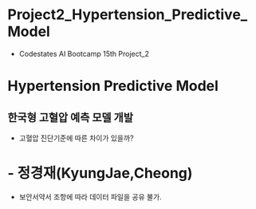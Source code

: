 # Project2_Hypertension_Predictive_Model

- Codestates AI Bootcamp 15th Project_2

# Hypertension Predictive Model
## 한국형 고혈압 예측 모델 개발
- 고혈압 진단기준에 따른 차이가 있을까?

# - 정경재(KyungJae,Cheong)

- 보안서약서 조항에 따라 데이터 파일을 공유 불가.

